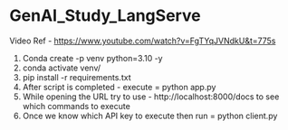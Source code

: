# GenAI_Study_LangServe

Video Ref - https://www.youtube.com/watch?v=FgTYqJVNdkU&t=775s

1. Conda create -p venv python=3.10 -y
2. conda activate venv/
3. pip install -r requirements.txt
4. After script is completed - execute = python app.py
5. While opening the URL try to use - http://localhost:8000/docs to see which commands to execute
6. Once we know which API key to execute then run = python client.py
